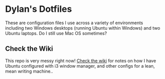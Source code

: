 # Dylan's Dotfiles

These are configuration files I use across a variety of environments including two Windows desktops (running Ubuntu within Windows) and two Ubuntu laptops. Do I still use Mac OS sometimes?

## Check the Wiki

This repo is very messy right now! [Check the wiki](https://github.com/dylan-k/dotfiles/wiki) for notes on how I have Ubuntu configured with i3 window manager, and other configs for a lean, mean writing machine..
